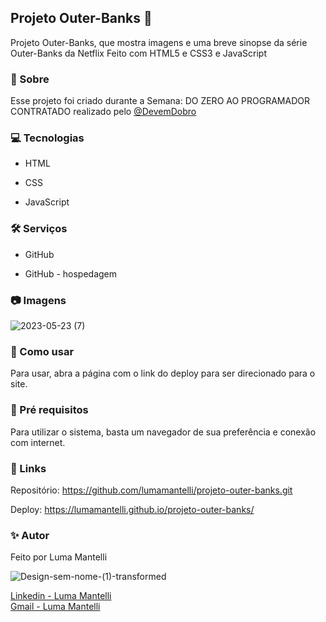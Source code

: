 ## Projeto Outer-Banks 💈

Projeto Outer-Banks, que mostra imagens e uma breve sinopse da série Outer-Banks da Netflix 
Feito com HTML5 e CSS3 e JavaScript
 

 

### 🎯 Sobre
Esse projeto foi criado durante a Semana: DO ZERO AO PROGRAMADOR CONTRATADO realizado pelo <a href="https://www.youtube.com/@DevemDobro/featured">@DevemDobro</a>


 
### 💻 Tecnologias
* HTML

* CSS

* JavaScript
 

### 🛠️ Serviços
* GitHub

* GitHub - hospedagem


 
### 📷 Imagens

![2023-05-23 (7)](https://github.com/lumamantelli/projeto-outer-banks/assets/114085660/e8211d69-5b75-4233-9b01-003132dd5d82)



### 📙 Como usar
Para usar, abra a página com o link do deploy para ser direcionado para o site.



### 📜 Pré requisitos
Para utilizar o sistema, basta um navegador de sua preferência e conexão com internet.

 

### 🔗 Links
Repositório: <https://github.com/lumamantelli/projeto-outer-banks.git>

Deploy: <https://lumamantelli.github.io/projeto-outer-banks/>
 

### ✨ Autor
Feito por Luma Mantelli

![Design-sem-nome-(1)-transformed](https://user-images.githubusercontent.com/114085660/215864882-93b7358d-5f14-4a48-83db-a66bd6a9cd4a.png)

<a href="https://www.linkedin.com/in/luma-mantelli-81556b194/" target="_blank">Linkedin - Luma Mantelli</a>   
<a href="mailto:luma.mantelli123@gmail.com" target="_blank">Gmail - Luma Mantelli</a>

